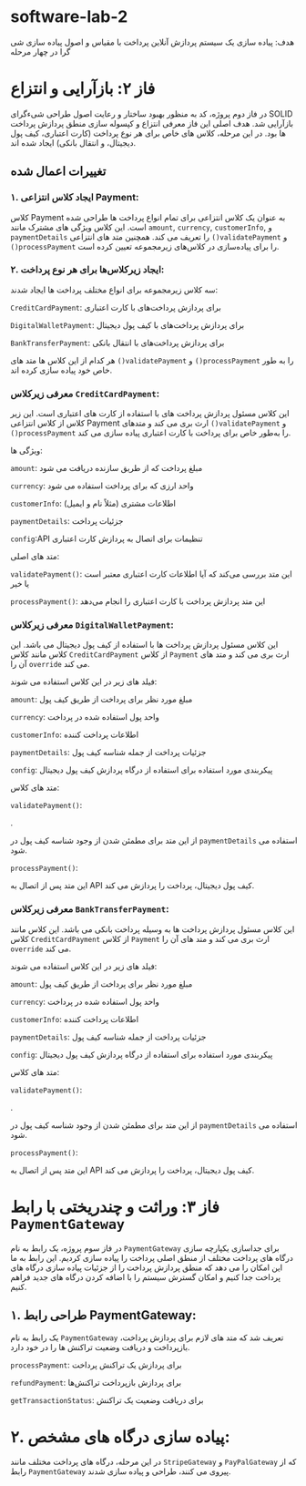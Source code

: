 # software-lab-2
هدف: پیاده سازی یک سیستم پردازش آنلاین پرداخت با مقیاس و اصول پیاده سازی شی گرا در چهار مرحله 

# فاز ۲: بازآرایی و انتزاع

در فاز دوم پروژه، کد به منظور بهبود ساختار و رعایت اصول طراحی شیءگرای SOLID بازآرایی شد. هدف اصلی این فاز معرفی انتزاع و کپسوله‌ سازی منطق پردازش پرداخت‌ ها بود. در این مرحله، کلاس‌ های خاص برای هر نوع پرداخت (کارت اعتباری، کیف پول دیجیتال، و انتقال بانکی) ایجاد شده‌ اند.

## تغییرات اعمال شده
### ۱. ایجاد کلاس انتزاعی Payment:

کلاس Payment به عنوان یک کلاس انتزاعی برای تمام انواع پرداخت‌ ها طراحی شده است. این کلاس ویژگی‌ های مشترک مانند `amount`, `currency`, `customerInfo`, و `paymentDetails` را تعریف می‌ کند. همچنین متد های انتزاعی `()validatePayment` و `()processPayment` را برای پیاده‌سازی در کلاس‌های زیرمجموعه تعیین کرده است.

### ۲. ایجاد زیرکلاس‌ها برای هر نوع پرداخت:

سه کلاس زیرمجموعه برای انواع مختلف پرداخت‌ ها ایجاد شدند:

`CreditCardPayment`: برای پردازش پرداخت‌های با کارت اعتباری

`DigitalWalletPayment`: برای پردازش پرداخت‌های با کیف پول دیجیتال

`BankTransferPayment`: برای پردازش پرداخت‌های با انتقال بانکی




هر کدام از این کلاس‌ ها متد های `()validatePayment` و `()processPayment` را به‌ طور خاص خود پیاده‌ سازی کرده‌ اند.

### معرفی زیرکلاس `CreditCardPayment`:

این کلاس مسئول پردازش پرداخت‌ های با استفاده از کارت‌ های اعتباری است. این زیر کلاس از کلاس انتزاعی Payment ارث‌ بری می‌ کند و متدهای `()validatePayment` و `()processPayment` را به‌طور خاص برای پرداخت با کارت اعتباری پیاده‌ سازی می‌ کند.


ویژگی‌ ها:

`amount`: مبلغ پرداخت که از طریق سازنده دریافت می‌ شود

`currency`: واحد ارزی که برای پرداخت استفاده می‌ شود 

`customerInfo`: اطلاعات مشتری (مثلاً نام و ایمیل)

`paymentDetails`: جزئیات پرداخت

`config`:API تنظیمات برای اتصال به  پردازش کارت اعتباری


متد های اصلی:

`validatePayment()`: این متد بررسی می‌کند که آیا اطلاعات کارت اعتباری  معتبر است یا خیر

`processPayment()`: این متد پردازش پرداخت با کارت اعتباری را انجام می‌دهد


### معرفی زیرکلاس `DigitalWalletPayment`:

این کلاس مسئول پردازش پرداخت ها با استفاده از کیف پول دیجیتال می باشد. این کلاس مانند کلاس `CreditCardPayment` از کلاس `Payment` ارث بری می کند و متد های آن را `override` می کند.

فیلد های زیر در این کلاس استفاده می شوند:

`amount`: مبلغ مورد نظر برای پرداخت از طریق کیف پول

`currency`: واحد پول استفاده شده در پرداخت

`customerInfo`: اطلاعات پرداخت کننده

`paymentDetails`: جزئیات پرداخت از جمله شناسه کیف پول

`config`: پیکربندی مورد استفاده برای استفاده از درگاه پردازش کیف پول دیجیتال

متد های کلاس:

`validatePayment()`:

.

 از این متد برای مطمئن شدن از وجود شناسه کیف پول در `paymentDetails` استفاده می شود.

`processPayment()`: 

این متد پس از اتصال به API کیف پول دیجیتال، پرداخت را پردازش می کند.



### معرفی زیرکلاس `BankTransferPayment`:


این کلاس مسئول پردازش پرداخت ها به وسیله پرداخت بانکی می باشد. این کلاس مانند کلاس `CreditCardPayment` از کلاس `Payment` ارث بری می کند و متد های آن را `override` می کند.

فیلد های زیر در این کلاس استفاده می شوند:

`amount`: مبلغ مورد نظر برای پرداخت از طریق کیف پول

`currency`: واحد پول استفاده شده در پرداخت

`customerInfo`: اطلاعات پرداخت کننده

`paymentDetails`: جزئیات پرداخت از جمله شناسه کیف پول

`config`: پیکربندی مورد استفاده برای استفاده از درگاه پردازش کیف پول دیجیتال

متد های کلاس:

`validatePayment()`:

.

 از این متد برای مطمئن شدن از وجود شناسه کیف پول در `paymentDetails` استفاده می شود.

`processPayment()`: 

این متد پس از اتصال به API کیف پول دیجیتال، پرداخت را پردازش می کند.



# فاز ۳: وراثت و چندریختی با رابط `PaymentGateway`

در فاز سوم پروژه، یک رابط به نام `PaymentGateway` برای جداسازی یکپارچه‌ سازی درگاه‌ های پرداخت مختلف از منطق اصلی پرداخت را پیاده سازی کردیم. این رابط به ما این امکان را می‌ دهد که منطق پردازش پرداخت را از جزئیات پیاده‌ سازی درگاه‌ های پرداخت جدا کنیم و امکان گسترش سیستم را با اضافه کردن درگاه‌ های جدید فراهم کنیم.

## ۱. طراحی رابط PaymentGateway:

یک رابط به نام `PaymentGateway` تعریف شد که متد های لازم برای پردازش پرداخت، بازپرداخت و دریافت وضعیت تراکنش‌ ها را در خود دارد.

`processPayment`: برای پردازش یک تراکنش پرداخت

`refundPayment`: برای پردازش بازپرداخت تراکنش‌ها

`getTransactionStatus`: برای دریافت وضعیت یک تراکنش


#  ۲. پیاده‌ سازی درگاه‌ های مشخص:

در این مرحله، درگاه‌ های پرداخت مختلف مانند `StripeGateway` و `PayPalGateway` که از رابط `PaymentGateway` پیروی می‌ کنند، طراحی و پیاده‌ سازی شدند.


